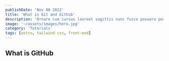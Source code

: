 ```yaml
---
publishDate: 'Nov 08 2022'
title: 'What is Git and Github'
description: 'Ornare cum cursus laoreet sagittis nunc fusce posuere per euismod dis vehicula a, semper fames lacus maecenas dictumst pulvinar neque enim non potenti. Torquent hac sociosqu eleifend potenti.'
image: '~/assets/images/hero.jpg'
category: 'Tutorials'
tags: [astro, tailwind css, front-end]
---
```


## What is GitHub